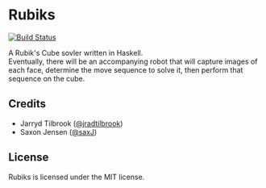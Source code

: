 # Rubiks

[![Build Status](https://travis-ci.com/jradtilbrook/rubiks.svg?branch=master)](https://travis-ci.com/jradtilbrook/rubiks)

A Rubik's Cube sovler written in Haskell.  
Eventually, there will be an accompanying robot that will capture images of each face, determine the move sequence to
solve it, then perform that sequence on the cube.

## Credits

- Jarryd Tilbrook ([@jradtilbrook](https://github.com/jradtilbrook))
- Saxon Jensen ([@saxJ](https://github.com/SaxJ))

## License

Rubiks is licensed under the MIT license.
